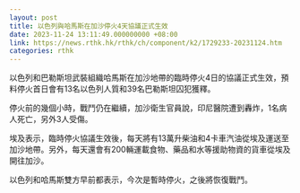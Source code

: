 ```yaml
---
layout: post
title: 以色列與哈馬斯在加沙停火4天協議正式生效
date: 2023-11-24 13:11:49.000000000 +08:00
link: https://news.rthk.hk/rthk/ch/component/k2/1729233-20231124.htm
categories: rthk
---
```


以色列和巴勒斯坦武裝組織哈馬斯在加沙地帶的臨時停火4日的協議正式生效，預料停火首日會有13名以色列人質和39名巴勒斯坦囚犯獲釋。

停火前的幾個小時，戰鬥仍在繼續，加沙衛生官員說，印尼醫院遭到轟炸，1名病人死亡，另外3人受傷。

埃及表示，臨時停火協議生效後，每天將有13萬升柴油和4卡車汽油從埃及運送至加沙地帶。另外，每天還會有200輛運載食物、藥品和水等援助物資的貨車從埃及開往加沙。

以色列和哈馬斯雙方早前都表示，今次是暫時停火，之後將恢復戰鬥。
